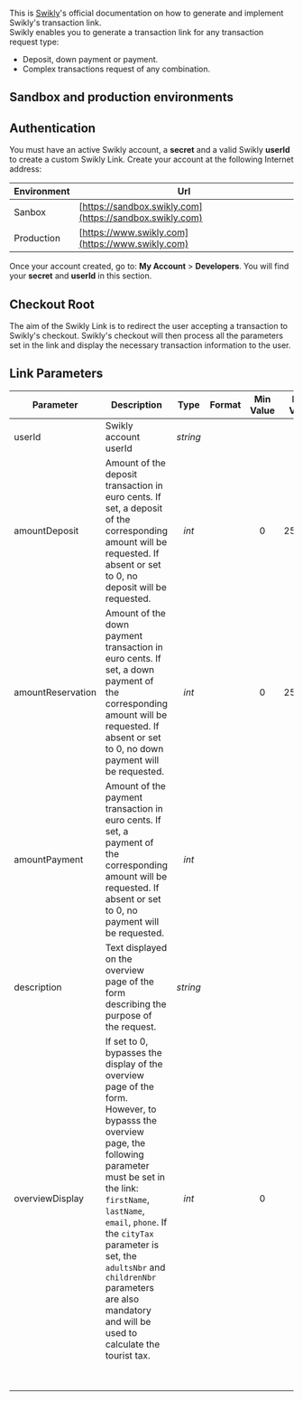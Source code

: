 This is [Swikly](https://www.swikly.com)'s official documentation on how to generate and implement Swikly's transaction link.  
Swikly enables you to generate a transaction link for any transaction request type:

 - Deposit, down payment or payment.
 - Complex transactions request of any combination.

## Sandbox and production environments

## Authentication

You must have an active Swikly account, a **secret** and a valid Swikly **userId** to create a custom Swikly Link. Create your account at the following Internet address:

| Environment  | Url  |
|---|---|
| Sanbox | [https://sandbox.swikly.com](https://sandbox.swikly.com)  |
| Production  | [https://www.swikly.com](https://www.swikly.com) |

Once your account created, go to:  **My Account** > **Developers**. You will find your **secret** and **userId** in this section.

## Checkout Root

The aim of the Swikly Link is to redirect the user accepting a transaction to Swikly's checkout. Swikly's checkout will then process all the parameters set in the link and display the necessary transaction information to the user.

## Link Parameters

| Parameter  | Description  | Type | Format  | Min Value | Max Value  | Default Value  | Key Dependent | Required |
|---|---|:---:|---|:---:|:---:|:---:|:---:|:---:|
|  userId | Swikly account userId | *string*  |  |  | | | yes  | yes|
| amountDeposit  | Amount of the deposit transaction in euro cents. If set, a deposit of the corresponding amount will be requested. If absent or set to 0, no deposit will be requested.  | *int*  |   | 0 | 250000  |   | yes  | no
| amountReservation  | Amount of the down payment transaction in euro cents. If set, a down payment of the corresponding amount will be requested. If absent or set to 0, no down payment will be requested.  | *int*  |   | 0| 250000  |   | yes  | no
| amountPayment | Amount of the payment transaction in euro cents. If set, a payment of the corresponding amount will be requested. If absent or set to 0, no payment will be requested.  | *int*  |   |  |  |   |   | yes  | no
| description  |  Text displayed on the overview page of the form describing the purpose of the request. | *string* |   |   |   |   | no | no
| overviewDisplay  | If set to 0, bypasses the display of the overview page of the form. However, to bypasss the overview page, the following parameter must be set in the link: `firstName`, `lastName`, `email`, `phone`. If the `cityTax` parameter is set, the `adultsNbr` and `childrenNbr` parameters are also mandatory and will be used to calculate the tourist tax. | *int*  |   | 0  | 1  | 1  | no  | no
|   |   |   |   |   |   |   |   |
|   |   |   |   |   |   |   |   |
|   |   |   |   |   |   |   |   |
|   |   |   |   |   |   |   |   |
|   |   |   |   |   |   |   |   |
|   |   |   |   |   |   |   |   |
|   |   |   |   |   |   |   |   |
|   |   |   |   |   |   |   |   |



